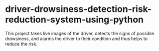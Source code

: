 # driver-drowsiness-detection-risk-reduction-system-using-python
This project takes live images of the driver, detects the signs of possible drowsiness, and alarms the driver to their condition and thus helps to reduce the risk. 
